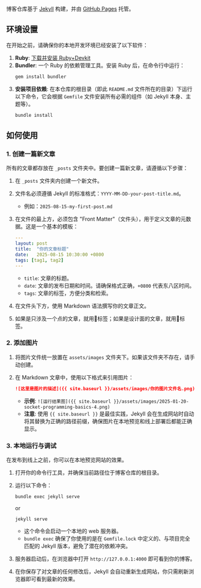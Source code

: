 博客仓库基于 [Jekyll](https://jekyllrb.com/) 构建，并由 [GitHub Pages](https://pages.github.com/) 托管。

## 环境设置

在开始之前，请确保你的本地开发环境已经安装了以下软件：

1.  **Ruby**: [下载并安装 Ruby+Devkit](https://rubyinstaller.org/downloads/)
2.  **Bundler**: 一个 Ruby 的依赖管理工具。安装 Ruby 后，在命令行中运行：
    ```bash
    gem install bundler
    ```
3.  **安装项目依赖**: 在本仓库的根目录（即此 `README.md` 文件所在的目录）下运行以下命令，它会根据 `Gemfile` 文件安装所有必需的组件（如 Jekyll 本身、主题等）。
    ```bash
    bundle install
    ```

## 如何使用

### 1. 创建一篇新文章

所有的文章都存放在 `_posts` 文件夹中。要创建一篇新文章，请遵循以下步骤：

1.  在 `_posts` 文件夹内创建一个新文件。
2.  文件名必须遵循 Jekyll 的标准格式：`YYYY-MM-DD-your-post-title.md`。
    * 例如：`2025-08-15-my-first-post.md`
3.  在文件的最上方，必须包含 "Front Matter"（文件头），用于定义文章的元数据。这是一个基本的模板：

    ```yaml
    ---
    layout: post
    title:  "你的文章标题"
    date:   2025-08-15 10:30:00 +0800
    tags: [tag1, tag2]
    ---
    ```
    * `title`: 文章的标题。
    * `date`: 文章的发布日期和时间。请确保格式正确，`+0800` 代表东八区时间。
    * `tags`: 文章的标签，方便分类和检索。

4.  在文件头下方，使用 Markdown 语法撰写你的文章正文。
5.  如果是只涉及一个点的文章，就用🌱标签；如果是设计面的文章，就用🌳标签。

### 2. 添加图片

1.  将图片文件统一放置在 `assets/images` 文件夹下。如果该文件夹不存在，请手动创建。
2.  在 Markdown 文章中，使用以下格式来引用图片：

    ```markdown
    ![这里是图片的描述]({{ site.baseurl }}/assets/images/你的图片文件名.png)
    ```
    * **示例**: `![运行结果图]({{ site.baseurl }}/assets/images/2025-01-20-socket-programming-basics-4.png)`
    * **注意**: 使用 `{{ site.baseurl }}` 是最佳实践，Jekyll 会在生成网站时自动将其替换为正确的路径前缀，确保图片在本地预览和线上部署后都能正确显示。

### 3. 本地运行与调试

在发布到线上之前，你可以在本地预览网站的效果。

1.  打开你的命令行工具，并确保当前路径位于博客仓库的根目录。
2.  运行以下命令：

    ```bash
    bundle exec jekyll serve
    ```
    or
    ```
    jekyll serve
    ```
    
    * 这个命令会启动一个本地的 web 服务器。
    * `bundle exec` 确保了你使用的是在 `Gemfile.lock` 中定义的、与项目完全匹配的 Jekyll 版本，避免了潜在的依赖冲突。

3.  服务器启动后，在浏览器中打开 `http://127.0.0.1:4000` 即可看到你的博客。
4.  在你保存了对文章的任何修改后，Jekyll 会自动重新生成网站，你只需刷新浏览器即可看到最新的效果。
